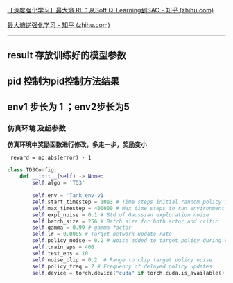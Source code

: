 [【深度强化学习】最大熵 RL：从Soft Q-Learning到SAC - 知乎 (zhihu.com)](https://zhuanlan.zhihu.com/p/444441890)

[最大熵逆强化学习 - 知乎 (zhihu.com)](https://zhuanlan.zhihu.com/p/91819689)

---

## result 存放训练好的模型参数

## pid 控制为pid控制方法结果

## env1 步长为 1 ；env2步长为5


### 仿真环境 及超参数

**仿真环境中奖励函数进行修改，多走一步，奖励变小**

` reward = np.abs(error) - 1`

```python
class TD3Config:
	def __init__(self) -> None:
		self.algo = 'TD3'

		self.env = 'Tank_env-v1'
		self.start_timestep = 10e3 # Time steps initial random policy is used
		self.max_timestep = 400000 # Max time steps to run environment
		self.expl_noise = 0.1 # Std of Gaussian exploration noise
		self.batch_size = 256 # Batch size for both actor and critic
		self.gamma = 0.99 # gamma factor
		self.lr = 0.0005 # Target network update rate 
		self.policy_noise = 0.2 # Noise added to target policy during critic update
		self.train_eps = 400
		self.test_eps = 10
		self.noise_clip = 0.2  # Range to clip target policy noise
		self.policy_freq = 2 # Frequency of delayed policy updates
		self.device = torch.device("cuda" if torch.cuda.is_available() else "cpu")


```
